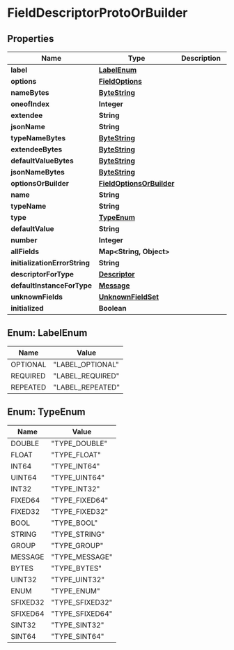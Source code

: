 # FieldDescriptorProtoOrBuilder

## Properties
Name | Type | Description | Notes
------------ | ------------- | ------------- | -------------
**label** | [**LabelEnum**](#LabelEnum) |  |  [optional]
**options** | [**FieldOptions**](FieldOptions.md) |  |  [optional]
**nameBytes** | [**ByteString**](ByteString.md) |  |  [optional]
**oneofIndex** | **Integer** |  |  [optional]
**extendee** | **String** |  |  [optional]
**jsonName** | **String** |  |  [optional]
**typeNameBytes** | [**ByteString**](ByteString.md) |  |  [optional]
**extendeeBytes** | [**ByteString**](ByteString.md) |  |  [optional]
**defaultValueBytes** | [**ByteString**](ByteString.md) |  |  [optional]
**jsonNameBytes** | [**ByteString**](ByteString.md) |  |  [optional]
**optionsOrBuilder** | [**FieldOptionsOrBuilder**](FieldOptionsOrBuilder.md) |  |  [optional]
**name** | **String** |  |  [optional]
**typeName** | **String** |  |  [optional]
**type** | [**TypeEnum**](#TypeEnum) |  |  [optional]
**defaultValue** | **String** |  |  [optional]
**number** | **Integer** |  |  [optional]
**allFields** | **Map&lt;String, Object&gt;** |  |  [optional]
**initializationErrorString** | **String** |  |  [optional]
**descriptorForType** | [**Descriptor**](Descriptor.md) |  |  [optional]
**defaultInstanceForType** | [**Message**](Message.md) |  |  [optional]
**unknownFields** | [**UnknownFieldSet**](UnknownFieldSet.md) |  |  [optional]
**initialized** | **Boolean** |  |  [optional]

<a name="LabelEnum"></a>
## Enum: LabelEnum
Name | Value
---- | -----
OPTIONAL | &quot;LABEL_OPTIONAL&quot;
REQUIRED | &quot;LABEL_REQUIRED&quot;
REPEATED | &quot;LABEL_REPEATED&quot;

<a name="TypeEnum"></a>
## Enum: TypeEnum
Name | Value
---- | -----
DOUBLE | &quot;TYPE_DOUBLE&quot;
FLOAT | &quot;TYPE_FLOAT&quot;
INT64 | &quot;TYPE_INT64&quot;
UINT64 | &quot;TYPE_UINT64&quot;
INT32 | &quot;TYPE_INT32&quot;
FIXED64 | &quot;TYPE_FIXED64&quot;
FIXED32 | &quot;TYPE_FIXED32&quot;
BOOL | &quot;TYPE_BOOL&quot;
STRING | &quot;TYPE_STRING&quot;
GROUP | &quot;TYPE_GROUP&quot;
MESSAGE | &quot;TYPE_MESSAGE&quot;
BYTES | &quot;TYPE_BYTES&quot;
UINT32 | &quot;TYPE_UINT32&quot;
ENUM | &quot;TYPE_ENUM&quot;
SFIXED32 | &quot;TYPE_SFIXED32&quot;
SFIXED64 | &quot;TYPE_SFIXED64&quot;
SINT32 | &quot;TYPE_SINT32&quot;
SINT64 | &quot;TYPE_SINT64&quot;
